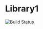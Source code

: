 # Library1

![Build Status](https://github.com/Slim1011/Library1/actions/workflows/dotnet.yml/badge.svg?branch=master)
